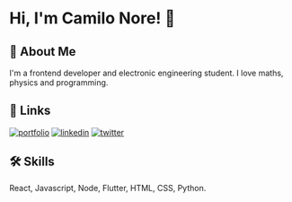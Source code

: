 # Hi, I'm Camilo Nore! 👋

  
## 🚀 About Me
I'm a frontend developer and electronic engineering student. I love maths, physics and programming. 

  
## 🔗 Links
[![portfolio](https://img.shields.io/badge/my_portfolio-000?style=for-the-badge&logo=ko-fi&logoColor=white)](https://katherinempeterson.com/)
[![linkedin](https://img.shields.io/badge/linkedin-0A66C2?style=for-the-badge&logo=linkedin&logoColor=white)](https://www.linkedin.com/in/camilo-nore/)
[![twitter](https://img.shields.io/badge/twitter-1DA1F2?style=for-the-badge&logo=twitter&logoColor=white)](https://twitter.com/NoreCamilo22)

  
## 🛠 Skills
React, Javascript, Node, Flutter, HTML, CSS, Python.
